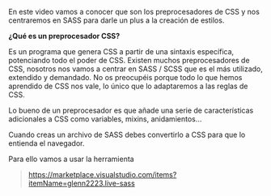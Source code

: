 En este video vamos a conocer que son los preprocesadores de CSS y nos centraremos en SASS para darle un plus a la creación de estilos. 

**¿Qué es un preprocesador CSS?** 

Es un programa que genera CSS a partir de una sintaxis específica, potenciando todo el poder de CSS. Existen muchos preprocesadores de CSS, nosotros nos vamos a centrar en SASS / SCSS que es el más utilizado, extendido y demandado. No os preocupéis porque todo lo que hemos aprendido de CSS nos vale, lo único que lo adaptaremos a las reglas de CSS.

Lo bueno de un preprocesador es que añade una serie de características adicionales a CSS como variables, mixins, anidamientos…

Cuando creas un archivo de SASS debes convertirlo a CSS para que lo entienda el navegador.

Para ello vamos a usar la herramienta

> https://marketplace.visualstudio.com/items?itemName=glenn2223.live-sass